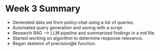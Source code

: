 # Week 3 Summary
* Generated data set from policy-chat using a list of queries.
* Automated query generation and saving with a script.
* Research RAG --> LLM pipeline and summarized findings in a md file.
* Started working on algorithm to determine response relevance.
* Began skeleton of precision@k function.

